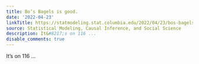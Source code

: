 ```yaml
---
title: Bo’s Bagels is good.
date: '2022-04-23'
linkTitle: https://statmodeling.stat.columbia.edu/2022/04/23/bos-bagels-is-good/
source: Statistical Modeling, Causal Inference, and Social Science
description: It&#8217;s on 116 ...
disable_comments: true
---
```

It&#8217;s on 116 ...